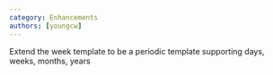 ```yaml
---
category: Enhancements
authors: [youngcw]
---
```


Extend the week template to be a periodic template supporting days, weeks, months, years
